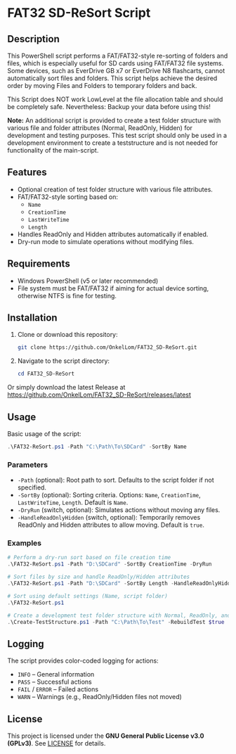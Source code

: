 # FAT32 SD-ReSort Script

## Description
This PowerShell script performs a FAT/FAT32-style re-sorting of folders and files, which is especially useful for SD cards using FAT/FAT32 file systems. Some devices, such as EverDrive GB x7 or EverDrive N8 flashcarts, cannot automatically sort files and folders. This script helps achieve the desired order by moving Files and Folders to temporary folders and back.

This Script does NOT work LowLevel at the file allocation table and should be completely safe. Nevertheless: Backup your data before using this! 

**Note:** An additional script is provided to create a test folder structure with various file and folder attributes (Normal, ReadOnly, Hidden) for development and testing purposes. This test script should only be used in a development environment to create a teststructure and is not needed for functionality of the main-script.

## Features
- Optional creation of test folder structure with various file attributes.
- FAT/FAT32-style sorting based on:
  - `Name`
  - `CreationTime`
  - `LastWriteTime`
  - `Length`
- Handles ReadOnly and Hidden attributes automatically if enabled.
- Dry-run mode to simulate operations without modifying files.

## Requirements
- Windows PowerShell (v5 or later recommended)
- File system must be FAT/FAT32 if aiming for actual device sorting, otherwise NTFS is fine for testing.

## Installation
1. Clone or download this repository:
   ```bash
   git clone https://github.com/OnkelLom/FAT32_SD-ReSort.git
   ```
2. Navigate to the script directory:
   ```powershell
   cd FAT32_SD-ReSort
   ```
Or simply download the latest Release at https://github.com/OnkelLom/FAT32_SD-ReSort/releases/latest

## Usage
Basic usage of the script:

```powershell
.\FAT32-ReSort.ps1 -Path "C:\Path\To\SDCard" -SortBy Name
```

### Parameters
- `-Path` (optional): Root path to sort. Defaults to the script folder if not specified.
- `-SortBy` (optional): Sorting criteria. Options: `Name`, `CreationTime`, `LastWriteTime`, `Length`. Default is `Name`.
- `-DryRun` (switch, optional): Simulates actions without moving any files. 
- `-HandleReadOnlyHidden` (switch, optional): Temporarily removes ReadOnly and Hidden attributes to allow moving. Default is `true`.

### Examples
```powershell
# Perform a dry-run sort based on file creation time
.\FAT32-ReSort.ps1 -Path "D:\SDCard" -SortBy CreationTime -DryRun

# Sort files by size and handle ReadOnly/Hidden attributes
.\FAT32-ReSort.ps1 -Path "D:\SDCard" -SortBy Length -HandleReadOnlyHidden $true

# Sort using default settings (Name, script folder)
.\FAT32-ReSort.ps1

# Create a development test folder structure with Normal, ReadOnly, and Hidden files/folders
.\Create-TestStructure.ps1 -Path "C:\Path\To\Test" -RebuildTest $true
```

## Logging
The script provides color-coded logging for actions:
- `INFO` – General information
- `PASS` – Successful actions
- `FAIL` / `ERROR` – Failed actions
- `WARN` – Warnings (e.g., ReadOnly/Hidden files not moved)

## License
This project is licensed under the **GNU General Public License v3.0 (GPLv3)**. See [LICENSE](LICENSE) for details.

